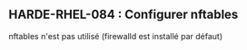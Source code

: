 ## HARDE-RHEL-084 : Configurer nftables

nftables n'est pas utilisé (firewalld est installé par défaut)

